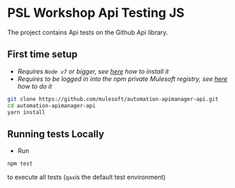 # PSL Workshop Api Testing JS

The project contains Api tests on the Github Api library.

## First time setup

* _Requires `Node v7` or bigger, see [here](https://github.com/mulesoft/js-automation-framework/wiki/Install-Node.js) how to install it_
* _Requires to be logged in into the npm private Mulesoft registry, see [here](https://github.com/mulesoft/js-automation-framework/wiki/NPM-private-configuration) how to do it_

```sh
git clone https://github.com/mulesoft/automation-apimanager-api.git
cd automation-apimanager-api
yarn install
```

## Running tests Locally

* Run
```sh
npm test
```
to execute all tests (`qax`is the default test environment)
